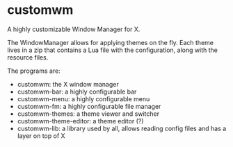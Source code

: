 # customwm
A highly customizable Window Manager for X.

The WindowManager allows for applying themes on the fly. Each theme lives in a zip that contains a Lua file with the configuration, along with the resource files.

The programs are:

- customwm: the X window manager
- customwm-bar: a highly configurable bar
- customwm-menu: a highly configurable menu
- customwm-fm: a highly configurable file manager
- customwm-themes: a theme viewer and switcher
- customwm-theme-editor: a theme editor (?)
- customwm-lib: a library used by all, allows reading config files and has a layer on top of X
